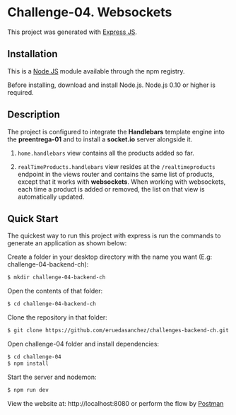 # Challenge-04. Websockets

This project was generated with [Express JS](https://github.com/expressjs/express).

## Installation

This is a [Node JS](https://github.com/nodejs/node) module available through the npm registry.

Before installing, download and install Node.js. Node.js 0.10 or higher is required.

## Description

The project is configured to integrate the **Handlebars** template engine into the **preentrega-01** and to install a **socket.io** server alongside it.

1. `home.handlebars` view contains all the products added so far.

2. `realTimeProducts.handlebars` view resides at the `/realtimeproducts` endpoint in the views router and contains the same list of products, except that it works with **websockets**. When working with websockets, each time a product is added or removed, the list on that view is automatically updated.

## Quick Start

The quickest way to run this project with express is run the commands to generate an application as shown below:

Create a folder in your desktop directory with the name you want (E.g: challenge-04-backend-ch):

```bash
$ mkdir challenge-04-backend-ch
```

Open the contents of that folder:

```bash
$ cd challenge-04-backend-ch
```

Clone the repository in that folder:

```bash
$ git clone https://github.com/eruedasanchez/challenges-backend-ch.git
```

Open challenge-04 folder and install dependencies:

```bash
$ cd challenge-04
$ npm install
```

Start the server and nodemon:

```bash
$ npm run dev 
```

View the website at: http://localhost:8080 or perform the flow by [Postman](https://www.postman.com/)